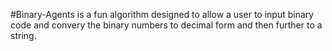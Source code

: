 #Binary-Agents is a fun algorithm designed to allow a user to input binary code and convery the binary numbers to decimal form and then further to a string.

